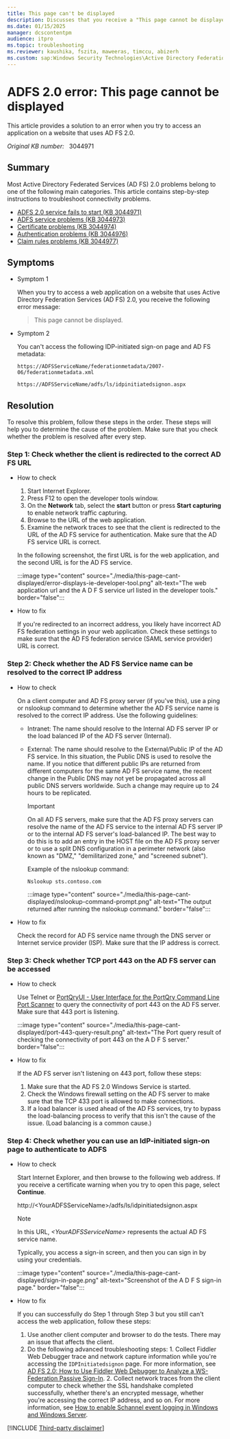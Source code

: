 ```yaml
---
title: This page can't be displayed
description: Discusses that you receive a "This page cannot be displayed" error message when you try to access an application on a website that uses AD FS 2.0. Provides a resolution.
ms.date: 01/15/2025
manager: dcscontentpm
audience: itpro
ms.topic: troubleshooting
ms.reviewer: kaushika, fszita, maweeras, timccu, abizerh
ms.custom: sap:Windows Security Technologies\Active Directory Federation Services (AD FS) non-Azure-O365 issues, csstroubleshoot
---
```

# ADFS 2.0 error: This page cannot be displayed

This article provides a solution to an error when you try to access an application on a website that uses AD FS 2.0.

_Original KB number:_ &nbsp; 3044971

## Summary

Most Active Directory Federated Services (AD FS) 2.0 problems belong to one of the following main categories. This article contains step-by-step instructions to troubleshoot connectivity problems.

- [ADFS 2.0 service fails to start (KB 3044971)](https://support.microsoft.com/help/3044971)
- [ADFS service problems (KB 3044973)](https://support.microsoft.com/help/3044973)
- [Certificate problems (KB 3044974)](https://support.microsoft.com/help/3044974)
- [Authentication problems (KB 3044976)](https://support.microsoft.com/help/3044976)
- [Claim rules problems (KB 3044977)](https://support.microsoft.com/help/3044977)

## Symptoms

- Symptom 1

    When you try to access a web application on a website that uses Active Directory Federation Services (AD FS) 2.0, you receive the following error message:

    > This page cannot be displayed.

- Symptom 2  

    You can't access the following IDP-initiated sign-on page and AD FS metadata:

    `https://ADFSServiceName/federationmetadata/2007-06/federationmetadata.xml`

    `https://ADFSServiceName/adfs/ls/idpinitiatedsignon.aspx`

## Resolution

To resolve this problem, follow these steps in the order. These steps will help you to determine the cause of the problem. Make sure that you check whether the problem is resolved after every step.

### Step 1: Check whether the client is redirected to the correct AD FS URL

- How to check

    1. Start Internet Explorer.
    2. Press F12 to open the developer tools window.
    3. On the **Network** tab, select the **start** button or press **Start capturing** to enable network traffic capturing.
    4. Browse to the URL of the web application.
    5. Examine the network traces to see that the client is redirected to the URL of the AD FS service for authentication. Make sure that the AD FS service URL is correct.

    In the following screenshot, the first URL is for the web application, and the second URL is for the AD FS service.

    :::image type="content" source="./media/this-page-cant-displayed/error-displays-ie-developer-tool.png" alt-text="The web application url and the A D F S service url listed in the developer tools." border="false":::

- How to fix

    If you're redirected to an incorrect address, you likely have incorrect AD FS federation settings in your web application. Check these settings to make sure that the AD FS federation service (SAML service provider) URL is correct.

### Step 2: Check whether the AD FS Service name can be resolved to the correct IP address

- How to check

  On a client computer and AD FS proxy server (if you've this), use a ping or nslookup command to determine whether the AD FS service name is resolved to the correct IP address. Use the following guidelines:

  - Intranet: The name should resolve to the Internal AD FS server IP or the load balanced IP of the AD FS server (Internal).
  - External: The name should resolve to the External/Public IP of the AD FS service. In this situation, the Public DNS is used to resolve the name. If you notice that different public IPs are returned from different computers for the same AD FS service name, the recent change in the Public DNS may not yet be propagated across all public DNS servers worldwide. Such a change may require up to 24 hours to be replicated.

    > [!IMPORTANT]
    > On all AD FS servers, make sure that the AD FS proxy servers can resolve the name of the AD FS service to the internal AD FS server IP or to the internal AD FS server's load-balanced IP. The best way to do this is to add an entry in the HOST file on the AD FS proxy server or to use a split DNS configuration in a perimeter network (also known as "DMZ," "demilitarized zone," and "screened subnet").

    Example of the nslookup command:

    ```console
    Nslookup sts.contoso.com
    ```  

    :::image type="content" source="./media/this-page-cant-displayed/nslookup-command-prompt.png" alt-text="The output returned after running the nslookup command." border="false":::

- How to fix

    Check the record for AD FS service name through the DNS server or Internet service provider (ISP). Make sure that the IP address is correct.

### Step 3: Check whether TCP port 443 on the AD FS server can be accessed

- How to check

    Use Telnet or [PortQryUI - User Interface for the PortQry Command Line Port Scanner](https://www.microsoft.com/download/details.aspx?id=24009) to query the connectivity of port 443 on the AD FS server. Make sure that 443 port is listening.

    :::image type="content" source="./media/this-page-cant-displayed/port-443-query-result.png" alt-text="The Port query result of checking the connectivity of port 443 on the A D F S server." border="false":::

- How to fix

    If the AD FS server isn't listening on 443 port, follow these steps:

    1. Make sure that the AD FS 2.0 Windows Service is started.
    2. Check the Windows firewall setting on the AD FS server to make sure that the TCP 433 port is allowed to make connections.
    3. If a load balancer is used ahead of the AD FS services, try to bypass the load-balancing process to verify that this isn't the cause of the issue. (Load balancing is a common cause.)

### Step 4: Check whether you can use an IdP-initiated sign-on page to authenticate to ADFS

- How to check

    Start Internet Explorer, and then browse to the following web address. If you receive a certificate warning when you try to open this page, select **Continue**.

    http://\<YourADFSServiceName>/adfs/ls/idpinitiatedsignon.aspx

    > [!NOTE]
    > In this URL, *\<YourADFSServiceName>* represents the actual AD FS service name.

    Typically, you access a sign-in screen, and then you can sign in by using your credentials.

    :::image type="content" source="./media/this-page-cant-displayed/sign-in-page.png" alt-text="Screenshot of the A D F S sign-in page." border="false":::

- How to fix

    If you can successfully do Step 1 through Step 3 but you still can't access the web application, follow these steps:

    1. Use another client computer and browser to do the tests. There may an issue that affects the client.
    2. Do the following advanced troubleshooting steps:
      1. Collect Fiddler Web Debugger trace and network capture information while you're accessing the `IDPInitiatedsignon` page. For more information, see [AD FS 2.0: How to Use Fiddler Web Debugger to Analyze a WS-Federation Passive Sign-In](https://social.technet.microsoft.com/wiki/contents/articles/3286.ad-fs-2-0-how-to-use-fiddler-web-debugger-to-analyze-a-ws-federation-passive-sign-in.aspx).
      2. Collect network traces from the client computer to check whether the SSL handshake completed successfully, whether there's an encrypted message, whether you're accessing the correct IP address, and so on. For more information, see [How to enable Schannel event logging in Windows and Windows Server](https://support.microsoft.com/help/260729).

[!INCLUDE [Third-party disclaimer](../../includes/third-party-disclaimer.md)]
